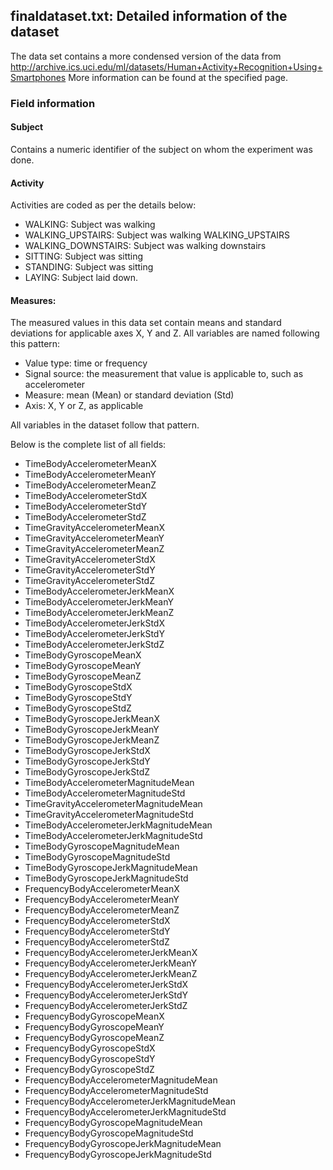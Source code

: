 ## finaldataset.txt: Detailed information of the dataset

The data set contains a more condensed version of the data from http://archive.ics.uci.edu/ml/datasets/Human+Activity+Recognition+Using+Smartphones
More information can be found at the specified page.

### Field information

#### Subject
Contains a numeric identifier of the subject on whom the experiment was done.

#### Activity
Activities are coded as per the details below:
* WALKING: Subject was walking
* WALKING_UPSTAIRS: Subject was walking WALKING_UPSTAIRS
* WALKING_DOWNSTAIRS: Subject was walking downstairs
* SITTING: Subject was sitting
* STANDING: Subject was sitting
* LAYING: Subject laid down.

#### Measures:
The measured values in this data set contain means and standard deviations for applicable axes X, Y and Z. All variables are named following this pattern:
* Value type: time or frequency
* Signal source: the measurement that value is applicable to, such as accelerometer
* Measure: mean (Mean) or standard deviation (Std)
* Axis: X, Y or Z, as applicable

All variables in the dataset follow that pattern.

Below is the complete list of all fields:
* TimeBodyAccelerometerMeanX
* TimeBodyAccelerometerMeanY
* TimeBodyAccelerometerMeanZ
* TimeBodyAccelerometerStdX
* TimeBodyAccelerometerStdY
* TimeBodyAccelerometerStdZ
* TimeGravityAccelerometerMeanX
* TimeGravityAccelerometerMeanY
* TimeGravityAccelerometerMeanZ
* TimeGravityAccelerometerStdX
* TimeGravityAccelerometerStdY
* TimeGravityAccelerometerStdZ
* TimeBodyAccelerometerJerkMeanX
* TimeBodyAccelerometerJerkMeanY
* TimeBodyAccelerometerJerkMeanZ
* TimeBodyAccelerometerJerkStdX
* TimeBodyAccelerometerJerkStdY
* TimeBodyAccelerometerJerkStdZ
* TimeBodyGyroscopeMeanX
* TimeBodyGyroscopeMeanY
* TimeBodyGyroscopeMeanZ
* TimeBodyGyroscopeStdX
* TimeBodyGyroscopeStdY
* TimeBodyGyroscopeStdZ
* TimeBodyGyroscopeJerkMeanX
* TimeBodyGyroscopeJerkMeanY
* TimeBodyGyroscopeJerkMeanZ
* TimeBodyGyroscopeJerkStdX
* TimeBodyGyroscopeJerkStdY
* TimeBodyGyroscopeJerkStdZ
* TimeBodyAccelerometerMagnitudeMean
* TimeBodyAccelerometerMagnitudeStd
* TimeGravityAccelerometerMagnitudeMean
* TimeGravityAccelerometerMagnitudeStd
* TimeBodyAccelerometerJerkMagnitudeMean
* TimeBodyAccelerometerJerkMagnitudeStd
* TimeBodyGyroscopeMagnitudeMean
* TimeBodyGyroscopeMagnitudeStd
* TimeBodyGyroscopeJerkMagnitudeMean
* TimeBodyGyroscopeJerkMagnitudeStd
* FrequencyBodyAccelerometerMeanX
* FrequencyBodyAccelerometerMeanY
* FrequencyBodyAccelerometerMeanZ
* FrequencyBodyAccelerometerStdX
* FrequencyBodyAccelerometerStdY
* FrequencyBodyAccelerometerStdZ
* FrequencyBodyAccelerometerJerkMeanX
* FrequencyBodyAccelerometerJerkMeanY
* FrequencyBodyAccelerometerJerkMeanZ
* FrequencyBodyAccelerometerJerkStdX
* FrequencyBodyAccelerometerJerkStdY
* FrequencyBodyAccelerometerJerkStdZ
* FrequencyBodyGyroscopeMeanX
* FrequencyBodyGyroscopeMeanY
* FrequencyBodyGyroscopeMeanZ
* FrequencyBodyGyroscopeStdX
* FrequencyBodyGyroscopeStdY
* FrequencyBodyGyroscopeStdZ
* FrequencyBodyAccelerometerMagnitudeMean
* FrequencyBodyAccelerometerMagnitudeStd
* FrequencyBodyAccelerometerJerkMagnitudeMean
* FrequencyBodyAccelerometerJerkMagnitudeStd
* FrequencyBodyGyroscopeMagnitudeMean
* FrequencyBodyGyroscopeMagnitudeStd
* FrequencyBodyGyroscopeJerkMagnitudeMean
* FrequencyBodyGyroscopeJerkMagnitudeStd
